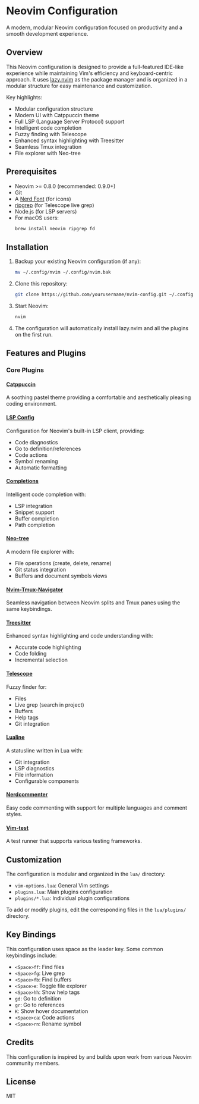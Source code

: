 # Neovim Configuration

A modern, modular Neovim configuration focused on productivity and a smooth development experience.

## Overview

This Neovim configuration is designed to provide a full-featured IDE-like experience while maintaining Vim's efficiency and keyboard-centric approach. It uses [lazy.nvim](https://github.com/folke/lazy.nvim) as the package manager and is organized in a modular structure for easy maintenance and customization.

Key highlights:
- Modular configuration structure
- Modern UI with Catppuccin theme
- Full LSP (Language Server Protocol) support
- Intelligent code completion
- Fuzzy finding with Telescope
- Enhanced syntax highlighting with Treesitter
- Seamless Tmux integration
- File explorer with Neo-tree

## Prerequisites

- Neovim >= 0.8.0 (recommended: 0.9.0+)
- Git
- A [Nerd Font](https://www.nerdfonts.com/) (for icons)
- [ripgrep](https://github.com/BurntSushi/ripgrep) (for Telescope live grep)
- Node.js (for LSP servers)
- For macOS users:
  ```bash
  brew install neovim ripgrep fd
  ```

## Installation

1. Backup your existing Neovim configuration (if any):
   ```bash
   mv ~/.config/nvim ~/.config/nvim.bak
   ```

2. Clone this repository:
   ```bash
   git clone https://github.com/yourusername/nvim-config.git ~/.config/nvim
   ```

3. Start Neovim:
   ```bash
   nvim
   ```

4. The configuration will automatically install lazy.nvim and all the plugins on the first run.

## Features and Plugins

### Core Plugins

#### [Catppuccin](https://github.com/catppuccin/nvim)
A soothing pastel theme providing a comfortable and aesthetically pleasing coding environment.

#### [LSP Config](https://github.com/neovim/nvim-lspconfig)
Configuration for Neovim's built-in LSP client, providing:
- Code diagnostics
- Go to definition/references
- Code actions
- Symbol renaming
- Automatic formatting

#### [Completions](https://github.com/hrsh7th/nvim-cmp)
Intelligent code completion with:
- LSP integration
- Snippet support
- Buffer completion
- Path completion

#### [Neo-tree](https://github.com/nvim-neo-tree/neo-tree.nvim)
A modern file explorer with:
- File operations (create, delete, rename)
- Git status integration
- Buffers and document symbols views

#### [Nvim-Tmux-Navigator](https://github.com/alexghergh/nvim-tmux-navigator)
Seamless navigation between Neovim splits and Tmux panes using the same keybindings.

#### [Treesitter](https://github.com/nvim-treesitter/nvim-treesitter)
Enhanced syntax highlighting and code understanding with:
- Accurate code highlighting
- Code folding
- Incremental selection

#### [Telescope](https://github.com/nvim-telescope/telescope.nvim)
Fuzzy finder for:
- Files
- Live grep (search in project)
- Buffers
- Help tags
- Git integration

#### [Lualine](https://github.com/nvim-lualine/lualine.nvim)
A statusline written in Lua with:
- Git integration
- LSP diagnostics
- File information
- Configurable components

#### [Nerdcommenter](https://github.com/preservim/nerdcommenter)
Easy code commenting with support for multiple languages and comment styles.

#### [Vim-test](https://github.com/vim-test/vim-test)
A test runner that supports various testing frameworks.

## Customization

The configuration is modular and organized in the `lua/` directory:

- `vim-options.lua`: General Vim settings
- `plugins.lua`: Main plugins configuration
- `plugins/*.lua`: Individual plugin configurations

To add or modify plugins, edit the corresponding files in the `lua/plugins/` directory.

## Key Bindings

This configuration uses space as the leader key. Some common keybindings include:

- `<Space>ff`: Find files
- `<Space>fg`: Live grep
- `<Space>fb`: Find buffers
- `<Space>e`: Toggle file explorer
- `<Space>hh`: Show help tags
- `gd`: Go to definition
- `gr`: Go to references
- `K`: Show hover documentation
- `<Space>ca`: Code actions
- `<Space>rn`: Rename symbol

## Credits

This configuration is inspired by and builds upon work from various Neovim community members.

## License

MIT

